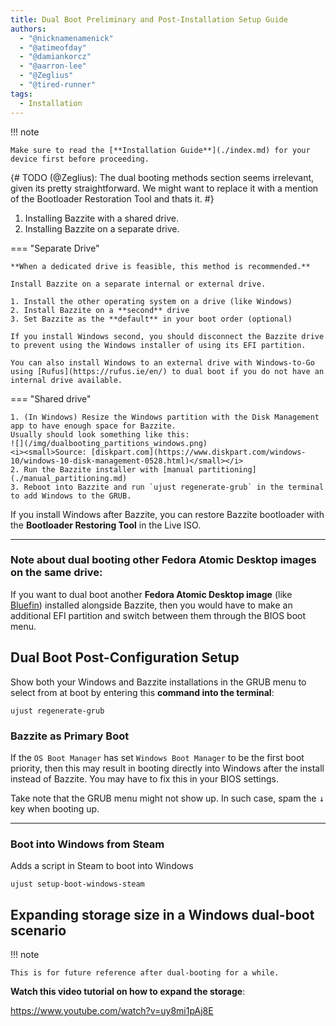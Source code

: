 ```yaml
---
title: Dual Boot Preliminary and Post-Installation Setup Guide
authors:
  - "@nicknamenamenick"
  - "@atimeofday"
  - "@damiankorcz"
  - "@aarron-lee"
  - "@Zeglius"
  - "@tired-runner"
tags:
  - Installation
---
```


<!-- ANCHOR: METADATA -->
<!--{"url_discourse": "https://universal-blue.discourse.group/docs?topic=2743", "fetched_at": "2024-09-03 16:43:23.309649+00:00"}-->
<!-- ANCHOR_END: METADATA -->

!!! note

    Make sure to read the [**Installation Guide**](./index.md) for your device first before proceeding.

{#
TODO (@Zeglius): The dual booting methods section seems irrelevant, given its pretty straightforward.
We might want to replace it with a mention of the Bootloader Restoration Tool and thats it.
#}

1. Installing Bazzite with a shared drive.
2. Installing Bazzite on a separate drive.

=== "Separate Drive"

    **When a dedicated drive is feasible, this method is recommended.**

    Install Bazzite on a separate internal or external drive.

    1. Install the other operating system on a drive (like Windows)
    2. Install Bazzite on a **second** drive
    3. Set Bazzite as the **default** in your boot order (optional)

    If you install Windows second, you should disconnect the Bazzite drive to prevent using the Windows installer of using its EFI partition.

    You can also install Windows to an external drive with Windows-to-Go using [Rufus](https://rufus.ie/en/) to dual boot if you do not have an internal drive available.


=== "Shared drive"

    1. (In Windows) Resize the Windows partition with the Disk Management app to have enough space for Bazzite.
    Usually should look something like this:
    ![](/img/dualbooting_partitions_windows.png)
    <i><small>Source: [diskpart.com](https://www.diskpart.com/windows-10/windows-10-disk-management-0528.html)</small></i>
    2. Run the Bazzite installer with [manual partitioning](./manual_partitioning.md)
    3. Reboot into Bazzite and run `ujust regenerate-grub` in the terminal to add Windows to the GRUB.


If you install Windows after Bazzite, you can restore Bazzite bootloader with the **Bootloader Restoring Tool** in the Live ISO.

<hr/>

### Note about dual booting other Fedora Atomic Desktop images on the **same** drive:

If you want to dual boot another **Fedora Atomic Desktop image** (like [Bluefin](https://projectbluefin.io/)) installed alongside Bazzite, then you would have to make an additional EFI partition and switch between them through the BIOS boot menu.

## Dual Boot Post-Configuration Setup

Show both your Windows and Bazzite installations in the GRUB menu to select from at boot by entering this **command into the terminal**:

```
ujust regenerate-grub
```

### Bazzite as Primary Boot

If the `OS Boot Manager` has set `Windows Boot Manager` to be the first boot priority, then this may result in booting directly into Windows after the install instead of Bazzite. You may have to fix this in your BIOS settings.

Take note that the GRUB menu might not show up. In such case, spam the <kbd>↓</kbd> key when booting up.

<hr>

### Boot into Windows from Steam

Adds a script in Steam to boot into Windows

```
ujust setup-boot-windows-steam
```

## Expanding storage size in a Windows dual-boot scenario

!!! note

    This is for future reference after dual-booting for a while.

**Watch this video tutorial on how to expand the storage**:

https://www.youtube.com/watch?v=uy8mi1pAj8E
